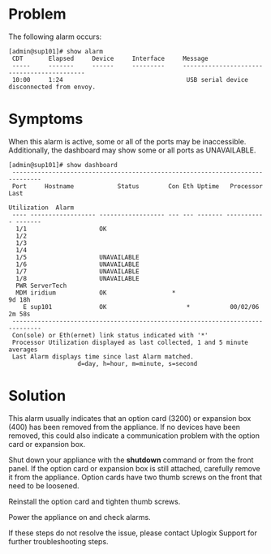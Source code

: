 # Problem

The following alarm occurs:

```
[admin@sup101]# show alarm
 CDT       Elapsed     Device     Interface     Message                                   
 -----     -------     ------     ---------     -------------------------------------------
 10:00     1:24                                  USB serial device disconnected from envoy.
``` 

# Symptoms

When this alarm is active, some or all of the ports may be inaccessible. Additionally, the dashboard may show some or all ports as UNAVAILABLE.

```
[admin@sup101]# show dashboard
 ------------------------------------------------------------------------------
 Port     Hostname            Status        Con Eth Uptime   Processor   Last
                                                            Utilization  Alarm
 ---- ------------------ ------------------ --- --- ------- ----------- -------
  1/1                    OK                                                   
  1/2                                                                         
  1/3                                                                         
  1/4                                                                         
  1/5                    UNAVAILABLE      
  1/6                    UNAVAILABLE      
  1/7                    UNAVAILABLE       
  1/8                    UNAVAILABLE      
  PWR ServerTech                                                              
  MDM iridium            OK                  *                          9d 18h
    E sup101             OK                      *           00/02/06   2m 58s
 ------------------------------------------------------------------------------
 Con(sole) or Eth(ernet) link status indicated with '*'
 Processor Utilization displayed as last collected, 1 and 5 minute averages
 Last Alarm displays time since last Alarm matched.
                   d=day, h=hour, m=minute, s=second
```

# Solution

This alarm usually indicates that an option card (3200) or expansion box (400) has been removed from the appliance. If no devices have been removed, this could also indicate a communication problem with the option card or expansion box.

Shut down your appliance with the **shutdown** command or from the front panel.
If the option card or expansion box is still attached, carefully remove it from the appliance. Option cards have two thumb screws on the front that need to be loosened.

Reinstall the option card and tighten thumb screws.

Power the appliance on and check alarms.

If these steps do not resolve the issue, please contact Uplogix Support for further troubleshooting steps.